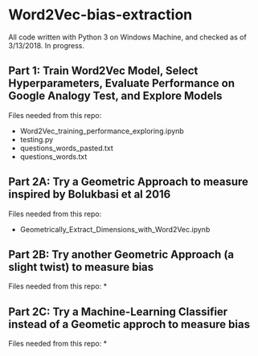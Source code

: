 # Word2Vec-bias-extraction

All code written with Python 3 on Windows Machine, and checked as of 3/13/2018. In progress. 


## Part 1:  Train Word2Vec Model, Select Hyperparameters, Evaluate Performance on Google Analogy Test, and Explore Models
Files needed from this repo:
* Word2Vec_training_performance_exploring.ipynb
* testing.py
* questions_words_pasted.txt
* questions_words.txt

## Part 2A: Try a Geometric Approach to measure inspired by Bolukbasi et al 2016
Files needed from this repo:
* Geometrically_Extract_Dimensions_with_Word2Vec.ipynb




## Part 2B: Try another Geometric Approach (a slight twist)  to measure bias
Files needed from this repo:
* 




## Part 2C: Try a Machine-Learning Classifier instead of a Geometic approch to measure bias
Files needed from this repo:
* 
